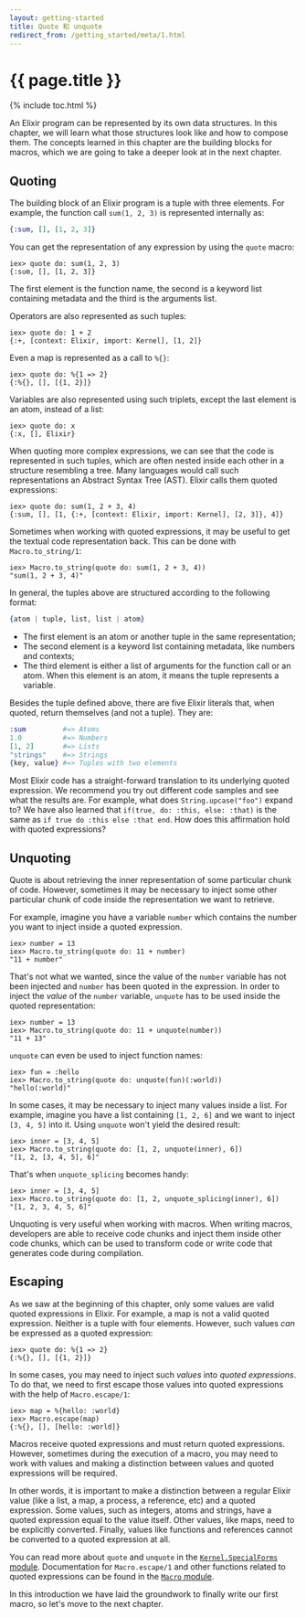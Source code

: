 ```yaml
---
layout: getting-started
title: Quote 和 unquote
redirect_from: /getting_started/meta/1.html
---
```


# {{ page.title }}

{% include toc.html %}

An Elixir program can be represented by its own data structures. In this chapter, we will learn what those structures look like and how to compose them. The concepts learned in this chapter are the building blocks for macros, which we are going to take a deeper look at in the next chapter.

## Quoting

The building block of an Elixir program is a tuple with three elements. For example, the function call `sum(1, 2, 3)` is represented internally as:

```elixir
{:sum, [], [1, 2, 3]}
```

You can get the representation of any expression by using the `quote` macro:

```iex
iex> quote do: sum(1, 2, 3)
{:sum, [], [1, 2, 3]}
```

The first element is the function name, the second is a keyword list containing metadata and the third is the arguments list.

Operators are also represented as such tuples:

```iex
iex> quote do: 1 + 2
{:+, [context: Elixir, import: Kernel], [1, 2]}
```

Even a map is represented as a call to `%{}`:

```iex
iex> quote do: %{1 => 2}
{:%{}, [], [{1, 2}]}
```

Variables are also represented using such triplets, except the last element is an atom, instead of a list:

```iex
iex> quote do: x
{:x, [], Elixir}
```

When quoting more complex expressions, we can see that the code is represented in such tuples, which are often nested inside each other in a structure resembling a tree. Many languages would call such representations an Abstract Syntax Tree (AST). Elixir calls them quoted expressions:

```iex
iex> quote do: sum(1, 2 + 3, 4)
{:sum, [], [1, {:+, [context: Elixir, import: Kernel], [2, 3]}, 4]}
```

Sometimes when working with quoted expressions, it may be useful to get the textual code representation back. This can be done with `Macro.to_string/1`:

```iex
iex> Macro.to_string(quote do: sum(1, 2 + 3, 4))
"sum(1, 2 + 3, 4)"
```

In general, the tuples above are structured according to the following format:

```elixir
{atom | tuple, list, list | atom}
```

* The first element is an atom or another tuple in the same representation;
* The second element is a keyword list containing metadata, like numbers and contexts;
* The third element is either a list of arguments for the function call or an atom. When this element is an atom, it means the tuple represents a variable.

Besides the tuple defined above, there are five Elixir literals that, when quoted, return themselves (and not a tuple). They are:

```elixir
:sum         #=> Atoms
1.0          #=> Numbers
[1, 2]       #=> Lists
"strings"    #=> Strings
{key, value} #=> Tuples with two elements
```

Most Elixir code has a straight-forward translation to its underlying quoted expression. We recommend you try out different code samples and see what the results are. For example, what does `String.upcase("foo")` expand to? We have also learned that `if(true, do: :this, else: :that)` is the same as `if true do :this else :that end`. How does this affirmation hold with quoted expressions?

## Unquoting

Quote is about retrieving the inner representation of some particular chunk of code. However, sometimes it may be necessary to inject some other particular chunk of code inside the representation we want to retrieve.

For example, imagine you have a variable `number` which contains the number you want to inject inside a quoted expression.

```iex
iex> number = 13
iex> Macro.to_string(quote do: 11 + number)
"11 + number"
```

That's not what we wanted, since the value of the `number` variable has not been injected and `number` has been quoted in the expression. In order to inject the *value* of the `number` variable, `unquote` has to be used inside the quoted representation:

```iex
iex> number = 13
iex> Macro.to_string(quote do: 11 + unquote(number))
"11 + 13"
```

`unquote` can even be used to inject function names:

```iex
iex> fun = :hello
iex> Macro.to_string(quote do: unquote(fun)(:world))
"hello(:world)"
```

In some cases, it may be necessary to inject many values inside a list. For example, imagine you have a list containing `[1, 2, 6]` and we want to inject `[3, 4, 5]` into it. Using `unquote` won't yield the desired result:

```iex
iex> inner = [3, 4, 5]
iex> Macro.to_string(quote do: [1, 2, unquote(inner), 6])
"[1, 2, [3, 4, 5], 6]"
```

That's when `unquote_splicing` becomes handy:

```iex
iex> inner = [3, 4, 5]
iex> Macro.to_string(quote do: [1, 2, unquote_splicing(inner), 6])
"[1, 2, 3, 4, 5, 6]"
```

Unquoting is very useful when working with macros. When writing macros, developers are able to receive code chunks and inject them inside other code chunks, which can be used to transform code or write code that generates code during compilation.

## Escaping

As we saw at the beginning of this chapter, only some values are valid quoted expressions in Elixir. For example, a map is not a valid quoted expression. Neither is a tuple with four elements. However, such values *can* be expressed as a quoted expression:

```iex
iex> quote do: %{1 => 2}
{:%{}, [], [{1, 2}]}
```

In some cases, you may need to inject such *values* into *quoted expressions*. To do that, we need to first escape those values into quoted expressions with the help of `Macro.escape/1`:

```iex
iex> map = %{hello: :world}
iex> Macro.escape(map)
{:%{}, [], [hello: :world]}
```

Macros receive quoted expressions and must return quoted expressions. However, sometimes during the execution of a macro, you may need to work with values and making a distinction between values and quoted expressions will be required.

In other words, it is important to make a distinction between a regular Elixir value (like a list, a map, a process, a reference, etc) and a quoted expression. Some values, such as integers, atoms and strings, have a quoted expression equal to the value itself. Other values, like maps, need to be explicitly converted. Finally, values like functions and references cannot be converted to a quoted expression at all.

You can read more about `quote` and `unquote` in the [`Kernel.SpecialForms` module](/docs/stable/elixir/#!Kernel.SpecialForms.html). Documentation for `Macro.escape/1` and other functions related to quoted expressions can be found in the [`Macro` module](/docs/stable/elixir/#!Macro.html).

In this introduction we have laid the groundwork to finally write our first macro, so let's move to the next chapter.
